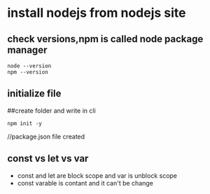 # install nodejs from nodejs site
## check versions,npm is called node package manager
```
node --version
npm --version
```

## initialize file
##create folder and write in cli
```
npm init -y
```
//package.json file created

## const vs let vs var
- const and let are block scope and var is unblock scope
- const varable is contant and it can't be change
